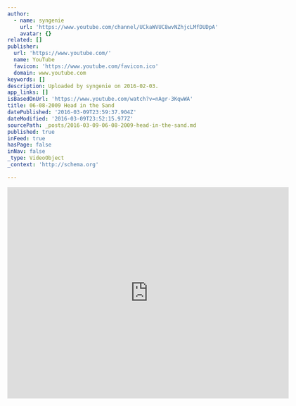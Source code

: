 ```yaml
---
author:
  - name: syngenie
    url: 'https://www.youtube.com/channel/UCkaWVUC8wvNZhjcLMfDUDpA'
    avatar: {}
related: []
publisher:
  url: 'https://www.youtube.com/'
  name: YouTube
  favicon: 'https://www.youtube.com/favicon.ico'
  domain: www.youtube.com
keywords: []
description: Uploaded by syngenie on 2016-02-03.
app_links: []
isBasedOnUrl: 'https://www.youtube.com/watch?v=nAgr-3KqwWA'
title: 06-08-2009 Head in the Sand
datePublished: '2016-03-09T23:59:37.904Z'
dateModified: '2016-03-09T23:52:15.977Z'
sourcePath: _posts/2016-03-09-06-08-2009-head-in-the-sand.md
published: true
inFeed: true
hasPage: false
inNav: false
_type: VideoObject
_context: 'http://schema.org'

---
```

<iframe src="https://cdn.embedly.com/widgets/media.html?src=https%3A%2F%2Fwww.youtube.com%2Fembed%2FnAgr-3KqwWA%3Ffeature%3Doembed&amp;url=https%3A%2F%2Fwww.youtube.com%2Fwatch%3Fv%3DnAgr-3KqwWA&amp;image=https%3A%2F%2Fi.ytimg.com%2Fvi%2FnAgr-3KqwWA%2Fhqdefault.jpg&amp;key=b7d04c9b404c499eba89ee7072e1c4f7&amp;type=text%2Fhtml&amp;schema=youtube" width="640" height="480" scrolling="no" frameborder="0" allowfullscreen="allowfullscreen" style=""></iframe>